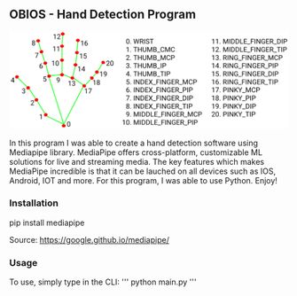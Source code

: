 ## OBIOS - Hand Detection Program

<img src="hand_landmarks.png">

In this program I was able to create a hand detection software using Mediapipe library. MediaPipe offers cross-platform, customizable ML solutions for live and streaming media. The key features which makes MediaPipe incredible is that it can be lauched on all devices such as IOS, Android, IOT and more. For this program, I was able to use Python. Enjoy!

### Installation
pip install mediapipe

Source: https://google.github.io/mediapipe/

### Usage

To use, simply type in the CLI: 
'''
python main.py
'''

